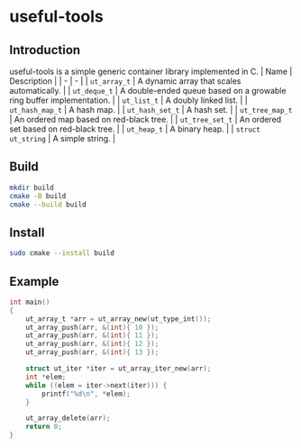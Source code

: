 # useful-tools

## Introduction

useful-tools is a simple generic container library implemented in C.
| Name | Description |
| - | - |
| `ut_array_t` | A dynamic array that scales automatically. |
| `ut_deque_t` | A double-ended queue based on a growable ring buffer implementation. |
| `ut_list_t` | A doubly linked list. |
| `ut_hash_map_t` | A hash map. |
| `ut_hash_set_t` | A hash set. |
| `ut_tree_map_t` | An ordered map based on red-black tree. |
| `ut_tree_set_t` | An ordered set based on red-black tree. |
| `ut_heap_t` | A binary heap. |
| `struct ut_string` | A simple string. |

## Build

```bash
mkdir build
cmake -B build
cmake --build build
```

## Install

```bash
sudo cmake --install build
```

## Example

```c
int main()
{
	ut_array_t *arr = ut_array_new(ut_type_int());
	ut_array_push(arr, &(int){ 10 });
	ut_array_push(arr, &(int){ 11 });
	ut_array_push(arr, &(int){ 12 });
	ut_array_push(arr, &(int){ 13 });

	struct ut_iter *iter = ut_array_iter_new(arr);
	int *elem;
	while ((elem = iter->next(iter))) {
		printf("%d\n", *elem);
	}

	ut_array_delete(arr);
	return 0;
}

```
